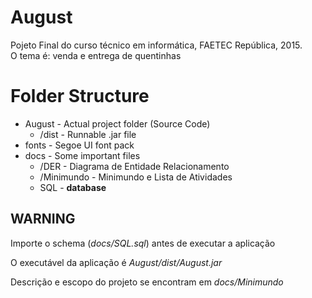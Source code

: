 # August
Pojeto Final do curso técnico em informática, FAETEC República, 2015.<br/>
O tema é: venda e entrega de quentinhas

# Folder Structure
* August - Actual project folder (Source Code)
	* /dist - Runnable .jar file
* fonts - Segoe UI font pack
* docs - Some important files
	* /DER - Diagrama de Entidade Relacionamento
	* /Minimundo - Minimundo e Lista de Atividades
	* SQL - **database**

## WARNING
Importe o schema (*docs/SQL.sql*) antes de executar a aplicação

O executável da aplicação é *August/dist/August.jar*

Descrição e escopo do projeto se encontram em *docs/Minimundo*